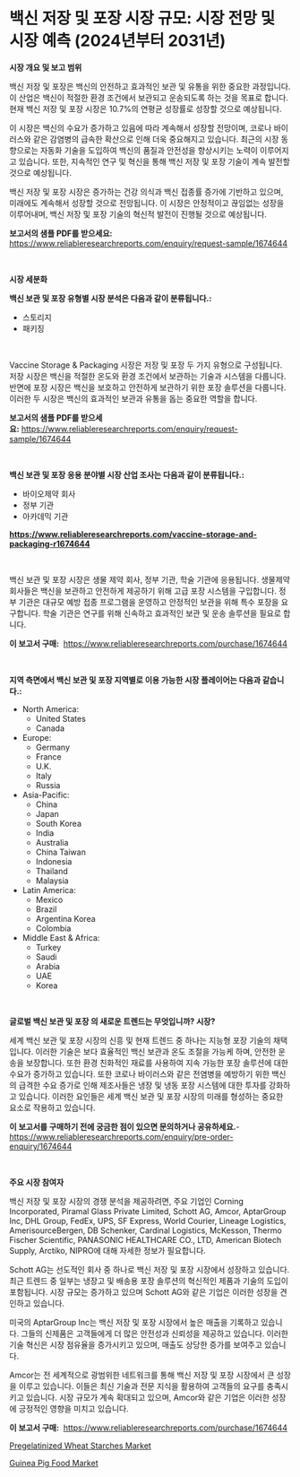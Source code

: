 <p><h1>백신 저장 및 포장 시장 규모: 시장 전망 및 시장 예측 (2024년부터 2031년)</h1></p><p><strong>시장 개요 및 보고 범위</strong></p>
<p><p>백신 저장 및 포장은 백신의 안전하고 효과적인 보관 및 유통을 위한 중요한 과정입니다. 이 산업은 백신이 적절한 환경 조건에서 보관되고 운송되도록 하는 것을 목표로 합니다. 현재 백신 저장 및 포장 시장은 10.7%의 연평균 성장률로 성장할 것으로 예상됩니다. </p><p>이 시장은 백신의 수요가 증가하고 있음에 따라 계속해서 성장할 전망이며, 코로나 바이러스와 같은 감염병의 급속한 확산으로 인해 더욱 중요해지고 있습니다. 최근의 시장 동향으로는 자동화 기술을 도입하여 백신의 품질과 안전성을 향상시키는 노력이 이루어지고 있습니다. 또한, 지속적인 연구 및 혁신을 통해 백신 저장 및 포장 기술이 계속 발전할 것으로 예상됩니다.</p><p>백신 저장 및 포장 시장은 증가하는 건강 의식과 백신 접종률 증가에 기반하고 있으며, 미래에도 계속해서 성장할 것으로 전망됩니다. 이 시장은 안정적이고 끊임없는 성장을 이루어내며, 백신 저장 및 포장 기술의 혁신적 발전이 진행될 것으로 예상됩니다.</p></p>
<p><strong>보고서의 샘플 PDF를 받으세요:</strong> <a href="https://www.reliableresearchreports.com/enquiry/request-sample/1674644">https://www.reliableresearchreports.com/enquiry/request-sample/1674644</a></p>
<p>&nbsp;</p>
<p><strong>시장 세분화</strong></p>
<p><strong>백신 보관 및 포장 유형별 시장 분석은 다음과 같이 분류됩니다.:</strong></p>
<p><ul><li>스토리지</li><li>패키징</li></ul></p>
<p>&nbsp;</p>
<p><p>Vaccine Storage & Packaging 시장은 저장 및 포장 두 가지 유형으로 구성됩니다. 저장 시장은 백신을 적절한 온도와 환경 조건에서 보관하는 기술과 시스템을 다룹니다. 반면에 포장 시장은 백신을 보호하고 안전하게 보관하기 위한 포장 솔루션을 다룹니다. 이러한 두 시장은 백신의 효과적인 보관과 유통을 돕는 중요한 역할을 합니다.</p></p>
<p><strong>보고서의 샘플 PDF를 받으세요:</strong>&nbsp;<a href="https://www.reliableresearchreports.com/enquiry/request-sample/1674644">https://www.reliableresearchreports.com/enquiry/request-sample/1674644</a></p>
<p>&nbsp;</p>
<p><strong> 백신 보관 및 포장 응용 분야별 시장 산업 조사는 다음과 같이 분류됩니다.:</strong></p>
<p><ul><li>바이오제약 회사</li><li>정부 기관</li><li>아카데믹 기관</li></ul></p>
<p><strong><a href="https://www.reliableresearchreports.com/vaccine-storage-and-packaging-r1674644">https://www.reliableresearchreports.com/vaccine-storage-and-packaging-r1674644</a></strong></p>
<p>&nbsp;</p>
<p><p>백신 보관 및 포장 시장은 생물 제약 회사, 정부 기관, 학술 기관에 응용됩니다. 생물제약 회사들은 백신을 보관하고 안전하게 제공하기 위해 고급 포장 시스템을 구입합니다. 정부 기관은 대규모 예방 접종 프로그램을 운영하고 안정적인 보관을 위해 특수 포장을 요구합니다. 학술 기관은 연구를 위해 신속하고 효과적인 보관 및 운송 솔루션을 필요로 합니다.</p></p>
<p><strong>이 보고서 구매:</strong>&nbsp; <a href="https://www.reliableresearchreports.com/purchase/1674644">https://www.reliableresearchreports.com/purchase/1674644</a></p>
<p>&nbsp;</p>
<p><strong>지역 측면에서 백신 보관 및 포장 지역별로 이용 가능한 시장 플레이어는 다음과 같습니다.:</strong></p>
<p><ul>
    <li>
        North America:
        <ul>
            <li>United States</li>
            <li>Canada</li>
        </ul>
    </li>
    <li>
        Europe:
        <ul>
            <li>Germany</li>
            <li>France</li>
            <li>U.K.</li>
            <li>Italy</li>
            <li>Russia</li>
        </ul>
    </li>
    <li>
        Asia-Pacific:
        <ul>
            <li>China</li>
            <li>Japan</li>
            <li>South Korea</li>
            <li>India</li>
            <li>Australia</li>
            <li>China Taiwan</li>
            <li>Indonesia</li>
            <li>Thailand</li>
            <li>Malaysia</li>
        </ul>
    </li>
    <li>
        Latin America:
        <ul>
            <li>Mexico</li>
            <li>Brazil</li>
            <li>Argentina Korea</li>
            <li>Colombia</li>
        </ul>
    </li>
    <li>
        Middle East & Africa:
        <ul>
            <li>Turkey</li>
            <li>Saudi</li>
            <li>Arabia</li>
            <li>UAE</li>
            <li>Korea</li>
        </ul>
    </li>
    </ul></p>
<p>&nbsp;</p>
<p><strong>글로벌 백신 보관 및 포장 의 새로운 트렌드는 무엇입니까? 시장?</strong></p>
<p><p>세계 백신 보관 및 포장 시장의 신흥 및 현재 트렌드 중 하나는 지능형 포장 기술의 채택입니다. 이러한 기술은 보다 효율적인 백신 보관과 온도 조절을 가능케 하며, 안전한 운송을 보장합니다. 또한 환경 친화적인 재료를 사용하여 지속 가능한 포장 솔루션에 대한 수요가 증가하고 있습니다. 또한 코로나 바이러스와 같은 전염병을 예방하기 위한 백신의 급격한 수요 증가로 인해 제조사들은 냉장 및 냉동 포장 시스템에 대한 투자를 강화하고 있습니다. 이러한 요인들은 세계 백신 보관 및 포장 시장의 미래를 형성하는 중요한 요소로 작용하고 있습니다.</p></p>
<p><strong>이 보고서를 구매하기 전에 궁금한 점이 있으면 문의하거나 공유하세요.</strong>- <a href="https://www.reliableresearchreports.com/enquiry/pre-order-enquiry/1674644">https://www.reliableresearchreports.com/enquiry/pre-order-enquiry/1674644</a></p>
<p>&nbsp;</p>
<p><strong>주요 시장 참여자</strong></p>
<p><p>백신 저장 및 포장 시장의 경쟁 분석을 제공하려면, 주요 기업인 Corning Incorporated, Piramal Glass Private Limited, Schott AG, Amcor, AptarGroup Inc, DHL Group, FedEx, UPS, SF Express, World Courier, Lineage Logistics, AmerisourceBergen, DB Schenker, Cardinal Logistics, McKesson, Thermo Fischer Scientific, PANASONIC HEALTHCARE CO., LTD, American Biotech Supply, Arctiko, NIPRO에 대해 자세한 정보가 필요합니다.</p><p>Schott AG는 선도적인 회사 중 하나로 백신 저장 및 포장 시장에서 성장하고 있습니다. 최근 트렌드 중 일부는 냉장고 및 배송용 포장 솔루션의 혁신적인 제품과 기술의 도입이 포함됩니다. 시장 규모는 증가하고 있으며 Schott AG와 같은 기업은 이러한 성장을 견인하고 있습니다.</p><p>미국의 AptarGroup Inc는 백신 저장 및 포장 시장에서 높은 매출을 기록하고 있습니다. 그들의 신제품은 고객들에게 더 많은 안전성과 신뢰성을 제공하고 있습니다. 이러한 기술 혁신은 시장 점유율을 증가시키고 있으며, 매출도 상당한 증가를 보여주고 있습니다.</p><p>Amcor는 전 세계적으로 광범위한 네트워크를 통해 백신 저장 및 포장 시장에서 큰 성장을 이루고 있습니다. 이들은 최신 기술과 전문 지식을 활용하여 고객들의 요구를 충족시키고 있습니다. 시장 규모가 계속 확대되고 있으며, Amcor와 같은 기업은 이러한 성장에 긍정적인 영향을 미치고 있습니다.</p></p>
<p><strong>이 보고서 구매:</strong>&nbsp;&nbsp;<a href="https://www.reliableresearchreports.com/purchase/1674644">https://www.reliableresearchreports.com/purchase/1674644</a></p>
<p><p><a href="https://funky-papaya-cf4.notion.site/Analyzing-Pregelatinized-Wheat-Starches-Market-Global-Industry-Perspective-and-Forecast-2024-to-20-775a9874018043d6b348ab3bd6eceecb">Pregelatinized Wheat Starches Market</a></p><p><a href="https://confirmed-shield-e13.notion.site/Guinea-Pig-Food-Market-Size-and-Market-Trends-Complete-Industry-Overview-2024-to-2031-d14801e5cbe44bdc8a9681174e6d1c22">Guinea Pig Food Market</a></p></p>